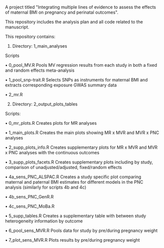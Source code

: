 A project titled "Integrating multiple lines of evidence to assess the effects of maternal BMI on pregnancy and perinatal outcomes". 

This repository includes the analysis plan and all code related to the manuscript.

This repository contains:
1) Directory: 1_main_analyses
   
Scripts

•	0_pool_MV.R
Pools MV regression results from each study in both a fixed and random effects meta-analysis

•	1_pool_snp-trait.R
Selects SNPs as instruments for maternal BMI and extracts corresponding exposure GWAS summary data

•	2_mr.R

2)	Directory: 2_output_plots_tables
   
Scripts:

•	0_mr_plots.R
Creates plots for MR analyses

•	1_main_plots.R
Creates the main plots showing MR x MVR and MVR x PNC analyses

•	2_supp_plots_info.R
Creates supplementary plots for MR x MVR and MVR x PNC analyses with the continuous outcomes

•	3_supp_plots_facets.R
Creates supplementary plots including by study, comparison of unadjusted/adjusted, fixed/random effects

•	4a_sens_PNC_ALSPAC.R
Creates a study specific plot comparing maternal and paternal BMI estimates for different models in the PNC analysis (similarly for scripts 4b and 4c)

•	4b_sens_PNC_GenR.R

•	4c_sens_PNC_MoBa.R

•	5_supp_tables.R
Creates a supplementary table with between study heterogeneity information by outcome

•	6_pool_sens_MVR.R
Pools data for study by pre/during pregnancy weight

•	7_plot_sens_MVR.R
Plots results by pre/during pregnancy weight
